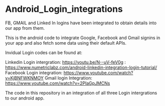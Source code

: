 # Android_Login_integrations
FB, GMAIL and Linked In logins have been integrated to obtain details into our app from them.

This is the android code to integrate Google, Facebook and Gmail signins in your app and also fetch some data using their default APIs.

Invidual Login codes can be found at:

Linkedin Login intergration: https://youtu.be/N--uV-feV0g
                           : https://www.numetriclabz.com/android-linkedin-integration-login-tutorial/
Facebook Login integration: https://www.youtube.com/watch?v=KjBNFWKNMOY
Gmail login Integration: https://www.youtube.com/watch?v=2PIaGpJMCNs

The code in this repository in an integration of all three Login intergrations to our android app.

